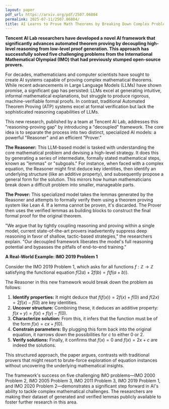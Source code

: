 ```yaml
---
layout: paper
pdf_url: https://arxiv.org/pdf/2507.06804
permalink: 2025-07-11/2507.06804/
title: AI Learns to Prove Math Theorems by Breaking Down Complex Problems
---
```




**Tencent AI Lab researchers have developed a novel AI framework that significantly advances automated theorem proving by decoupling high-level reasoning from low-level proof generation. This approach has successfully solved five challenging problems from the International Mathematical Olympiad (IMO) that had previously stumped open-source provers.**

For decades, mathematicians and computer scientists have sought to create AI systems capable of proving complex mathematical theorems. While recent advancements in Large Language Models (LLMs) have shown promise, a significant gap has persisted: LLMs excel at generating intuitive, informal mathematical explanations, but struggle to produce rigorous, machine-verifiable formal proofs. In contrast, traditional Automated Theorem Proving (ATP) systems excel at formal verification but lack the sophisticated reasoning capabilities of LLMs.

This new research, published by a team at Tencent AI Lab, addresses this "reasoning-proving gap" by introducing a "decoupled" framework. The core idea is to separate the process into two distinct, specialized AI models: a powerful "Reasoner" and an efficient "Prover."

**The Reasoner:** This LLM-based model is tasked with understanding the core mathematical problem and devising a high-level strategy. It does this by generating a series of intermediate, formally stated mathematical steps, known as "lemmas" or "subgoals." For instance, when faced with a complex equation, the Reasoner might first deduce key identities, then identify an underlying structure (like an additive property), and subsequently propose a general form for the solution. This mirrors how human mathematicians break down a difficult problem into smaller, manageable parts.

**The Prover:** This specialized model takes the lemmas generated by the Reasoner and attempts to formally verify them using a theorem proving system like Lean 4. If a lemma cannot be proven, it's discarded. The Prover then uses the verified lemmas as building blocks to construct the final formal proof for the original theorem.

"We argue that by tightly coupling reasoning and proving within a single model, current state-of-the-art provers inadvertently suppress deep reasoning in favor of shallow, tactic-based strategies," the researchers explain. "Our decoupled framework liberates the model's full reasoning potential and bypasses the pitfalls of end-to-end training."

**A Real-World Example: IMO 2019 Problem 1**

Consider the IMO 2019 Problem 1, which asks for all functions $f: \mathbb{Z} \to \mathbb{Z}$ satisfying the functional equation $f(2a) + 2f(b) = f(f(a+b))$.

The Reasoner in this new framework would break down the problem as follows:
1.  **Identify properties:** It might deduce that $f(f(x)) = 2f(x) + f(0)$ and $f(2x) = 2f(x) - f(0)$ are key identities.
2.  **Uncover structure:** Combining these, it deduces an additive property: $f(x+y) = f(x) + f(y) - f(0)$.
3.  **Characterize solution:** From this, it infers that the function must be of the form $f(x) = cx + f(0)$.
4.  **Constrain parameters:** By plugging this form back into the original equation, it narrows down the possibilities for $c$ to either 0 or 2.
5.  **Verify solutions:** Finally, it confirms that $f(x) = 0$ and $f(x) = 2x + c$ are indeed the solutions.

This structured approach, the paper argues, contrasts with traditional provers that might resort to brute-force exploration of equation instances without uncovering the underlying mathematical insights.

The framework's success on five challenging IMO problems—IMO 2000 Problem 2, IMO 2005 Problem 3, IMO 2011 Problem 3, IMO 2019 Problem 1, and IMO 2020 Problem 2—demonstrates a significant step forward in AI's ability to tackle complex mathematical challenges. The researchers are making their dataset of generated and verified lemmas publicly available to foster further research in this area.